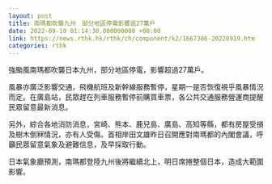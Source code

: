 ```yaml
---
layout: post
title: 南瑪都吹襲九州　部分地區停電影響逾27萬戶
date: 2022-09-19 01:14:30.000000000 +08:00
link: https://news.rthk.hk/rthk/ch/component/k2/1667386-20220919.htm
categories: rthk
---
```


強颱風南瑪都吹襲日本九州，部分地區停電，影響超過27萬戶。

風暴亦廣泛影響交通，飛機航班及新幹線服務暫停，星期一是否恢復視乎風暴情況而定。在廣島站，民眾趕在列車服務暫停前購買車票，各公共交通服務營運商提醒民眾留意最新消息。

另外，綜合各地消防消息，宮崎、熊本、鹿兒島、廣島、高知等縣，都有房屋受損及樹木倒冧情況，亦有人受傷。首相岸田文雄昨日召開應對南瑪都的內閣會議，呼籲民眾留意氣象及避難信息，及早採取行動。

日本氣象廳預測，南瑪都登陸九州後將繼續北上，明日席捲整個日本，造成大範圍影響。
